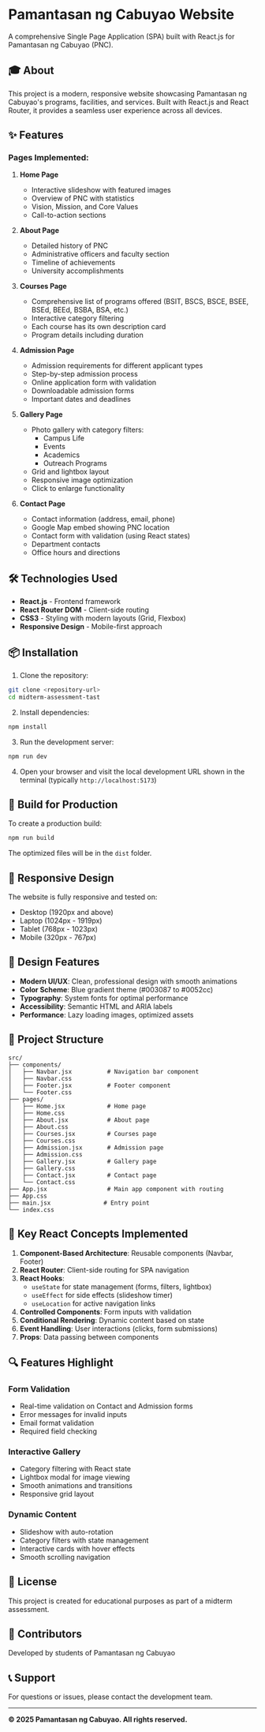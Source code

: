 # Pamantasan ng Cabuyao Website

A comprehensive Single Page Application (SPA) built with React.js for Pamantasan ng Cabuyao (PNC).

## 🎓 About

This project is a modern, responsive website showcasing Pamantasan ng Cabuyao's programs, facilities, and services. Built with React.js and React Router, it provides a seamless user experience across all devices.

## ✨ Features

### Pages Implemented:

1. **Home Page**
   - Interactive slideshow with featured images
   - Overview of PNC with statistics
   - Vision, Mission, and Core Values
   - Call-to-action sections

2. **About Page**
   - Detailed history of PNC
   - Administrative officers and faculty section
   - Timeline of achievements
   - University accomplishments

3. **Courses Page**
   - Comprehensive list of programs offered (BSIT, BSCS, BSCE, BSEE, BSEd, BEEd, BSBA, BSA, etc.)
   - Interactive category filtering
   - Each course has its own description card
   - Program details including duration

4. **Admission Page**
   - Admission requirements for different applicant types
   - Step-by-step admission process
   - Online application form with validation
   - Downloadable admission forms
   - Important dates and deadlines

5. **Gallery Page**
   - Photo gallery with category filters:
     - Campus Life
     - Events
     - Academics
     - Outreach Programs
   - Grid and lightbox layout
   - Responsive image optimization
   - Click to enlarge functionality

6. **Contact Page**
   - Contact information (address, email, phone)
   - Google Map embed showing PNC location
   - Contact form with validation (using React states)
   - Department contacts
   - Office hours and directions

## 🛠️ Technologies Used

- **React.js** - Frontend framework
- **React Router DOM** - Client-side routing
- **CSS3** - Styling with modern layouts (Grid, Flexbox)
- **Responsive Design** - Mobile-first approach

## 📦 Installation

1. Clone the repository:
```bash
git clone <repository-url>
cd midterm-assessment-tast
```

2. Install dependencies:
```bash
npm install
```

3. Run the development server:
```bash
npm run dev
```

4. Open your browser and visit the local development URL shown in the terminal (typically `http://localhost:5173`)

## 🚀 Build for Production

To create a production build:

```bash
npm run build
```

The optimized files will be in the `dist` folder.

## 📱 Responsive Design

The website is fully responsive and tested on:
- Desktop (1920px and above)
- Laptop (1024px - 1919px)
- Tablet (768px - 1023px)
- Mobile (320px - 767px)

## 🎨 Design Features

- **Modern UI/UX**: Clean, professional design with smooth animations
- **Color Scheme**: Blue gradient theme (#003087 to #0052cc)
- **Typography**: System fonts for optimal performance
- **Accessibility**: Semantic HTML and ARIA labels
- **Performance**: Lazy loading images, optimized assets

## 🔧 Project Structure

```
src/
├── components/
│   ├── Navbar.jsx          # Navigation bar component
│   ├── Navbar.css
│   ├── Footer.jsx          # Footer component
│   └── Footer.css
├── pages/
│   ├── Home.jsx            # Home page
│   ├── Home.css
│   ├── About.jsx           # About page
│   ├── About.css
│   ├── Courses.jsx         # Courses page
│   ├── Courses.css
│   ├── Admission.jsx       # Admission page
│   ├── Admission.css
│   ├── Gallery.jsx         # Gallery page
│   ├── Gallery.css
│   ├── Contact.jsx         # Contact page
│   └── Contact.css
├── App.jsx                 # Main app component with routing
├── App.css
├── main.jsx               # Entry point
└── index.css
```

## 🎯 Key React Concepts Implemented

1. **Component-Based Architecture**: Reusable components (Navbar, Footer)
2. **React Router**: Client-side routing for SPA navigation
3. **React Hooks**: 
   - `useState` for state management (forms, filters, lightbox)
   - `useEffect` for side effects (slideshow timer)
   - `useLocation` for active navigation links
4. **Controlled Components**: Form inputs with validation
5. **Conditional Rendering**: Dynamic content based on state
6. **Event Handling**: User interactions (clicks, form submissions)
7. **Props**: Data passing between components

## 🔍 Features Highlight

### Form Validation
- Real-time validation on Contact and Admission forms
- Error messages for invalid inputs
- Email format validation
- Required field checking

### Interactive Gallery
- Category filtering with React state
- Lightbox modal for image viewing
- Smooth animations and transitions
- Responsive grid layout

### Dynamic Content
- Slideshow with auto-rotation
- Category filters with state management
- Interactive cards with hover effects
- Smooth scrolling navigation

## 📄 License

This project is created for educational purposes as part of a midterm assessment.

## 👥 Contributors

Developed by students of Pamantasan ng Cabuyao

## 📞 Support

For questions or issues, please contact the development team.

---

**© 2025 Pamantasan ng Cabuyao. All rights reserved.**
